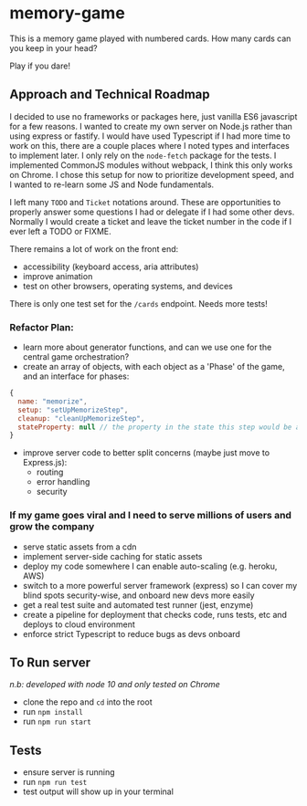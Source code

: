 # memory-game

This is a memory game played with numbered cards. How many cards can you keep in your head?

Play if you dare!

## Approach and Technical Roadmap
I decided to use no frameworks or packages here, just vanilla ES6 javascript for a few reasons.  I wanted to create my own server on Node.js rather than using express or fastify. I would have used Typescript if I had more time to work on this, there are a couple places where I noted types and interfaces to implement later. I only rely on the `node-fetch` package for the tests. I implemented CommonJS modules without webpack, I think this only works on Chrome. I chose this setup for now to prioritize development speed, and I wanted to re-learn some JS and Node fundamentals. 

I left many `TODO` and `Ticket` notations around. These are opportunities to properly answer some questions I had or delegate if I had some other devs. Normally I would create a ticket and leave the ticket number in the code if I ever left a TODO or FIXME.

There remains a lot of work on the front end:
- accessibility (keyboard access, aria attributes)
- improve animation
- test on other browsers, operating systems, and devices

There is only one test set for the `/cards` endpoint. Needs more tests!

### Refactor Plan:
- learn more about generator functions, and can we use one for the central game orchestration?
- create an array of objects, with each object as a 'Phase' of the game, and an interface for phases:
```javascript
{
  name: "memorize",
  setup: "setUpMemorizeStep",
  cleanup: "cleanUpMemorizeStep",
  stateProperty: null // the property in the state this step would be allowed to set
}
```
- improve server code to better split concerns (maybe just move to Express.js):
  - routing
  - error handling
  - security
    
### If my game goes viral and I need to serve millions of users and grow the company
- serve static assets from a cdn
- implement server-side caching for static assets
- deploy my code somewhere I can enable auto-scaling (e.g. heroku, AWS)
- switch to a more powerful server framework (express) so I can cover my blind spots security-wise, and onboard new devs more easily
- get a real test suite and automated test runner (jest, enzyme)
- create a pipeline for deployment that checks code, runs tests, etc and deploys to cloud environment
- enforce strict Typescript to reduce bugs as devs onboard







## To Run server
*n.b: developed with node 10 and only tested on Chrome*
- clone the repo and `cd` into the root
- run `npm install`
- run `npm run start`

## Tests
- ensure server is running
- run `npm run test`
- test output will show up in your terminal